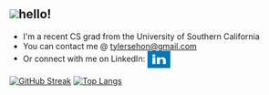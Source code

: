 # <h2 align="left"><img src="https://media.giphy.com/media/hvRJCLFzcasrR4ia7z/giphy.gif" width="25px">hello!</h2>
- I'm a recent CS grad from the University of Southern California
- You can contact me @ tylersehon@gmail.com
- Or connect with me on LinkedIn:
<a href="https://linkedin.com/in/tsehon" target="blank"><img align="center" src="https://github.com/edent/SuperTinyIcons/blob/master/images/svg/linkedin.svg" alt="tsehon" height="30" width="40" /></a>

<!-- ![Tyler's GitHub stats](https://github-readme-stats.vercel.app/api?username=tsehon&count_private=true&show_icons=true&hide_border=true&&bg_color=0d1117&ring=0088fe&icon_color=0088ff&theme=algolia) -->
[![GitHub Streak](https://github-readme-streak-stats.herokuapp.com/?user=tsehon&background=0d1117&ring=0088ff&fire=0088ff&currStreakLabel=0088ff&hide_border=true&theme=dark)](https://git.io/streak-stats)
[![Top Langs](https://github-readme-stats.vercel.app/api/top-langs/?username=tsehon&layout=compact&theme=dark&hide_border=true&&bg_color=0d1117&langs_count=8)](https://github.com/tsehon/github-readme-stats)
